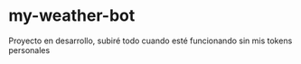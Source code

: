 # my-weather-bot
Proyecto en desarrollo, subiré todo cuando esté funcionando sin mis tokens personales

